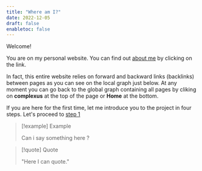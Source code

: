 ```yaml
---
title: "Where am I?"
date: 2022-12-05
draft: false
enabletoc: false
---
```



Welcome!

You are on my personal website. You can find out [about me](about%20me.md) by clicking on the link.

In fact, this entire website relies on forward and backward links (backlinks) between pages as you can see on the local graph just below. 
At any moment you can go back to the global graph containing all pages by cliking on **complexus** at the top of the page or **Home** at the bottom.

If you are here for the first time, let me introduce you to the project in four steps. Let's proceed to [step 1](step%201.md)

>[!example]  Example
>
>Can i say something here ? 


> [!quote] Quote
> 
> "Here I can quote." 




